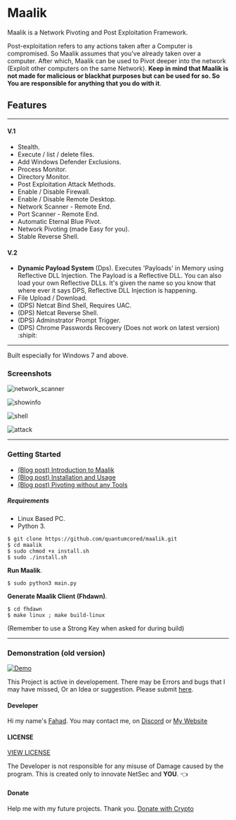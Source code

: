 # Maalik
Maalik is a Network Pivoting and Post Exploitation Framework.

Post-exploitation refers to any actions taken after a Computer is compromised.
So Maalik assumes that you've already taken over a computer. After which, Maalik can be used to Pivot deeper into the network (Exploit other computers on the same Network). **Keep in mind that Maalik is not made for malicious or blackhat purposes but can be used for so. So You are responsible for anything that you do with it**. 

## Features
---
#### V.1
- Stealth.
- Execute / list / delete files.
- Add Windows Defender Exclusions.
- Process Monitor.
- Directory Monitor.
- Post Exploitation Attack Methods. 
- Enable / Disable Firewall.
- Enable / Disable Remote Desktop.
- Network Scanner - Remote End.
- Port Scanner - Remote End.
- Automatic Eternal Blue Pivot.
- Network Pivoting (made Easy for you).
- Stable Reverse Shell.

#### V.2
- **Dynamic Payload System** (Dps). Executes 'Payloads' in Memory using Reflective DLL Injection. The Payload is a Reflective DLL. You can also load your own Reflective DLLs. It's given the name so you know that where ever it says DPS, Reflective DLL Injection is happening.
- File Upload / Download.
- (DPS) Netcat Bind Shell, Requires UAC.
- (DPS) Netcat Reverse Shell.
- (DPS) Adminstrator Prompt Trigger.
- (DPS) Chrome Passwords Recovery (Does not work on latest version) :shipit:

---

Built especially for Windows 7 and above. 


### Screenshots
![network_scanner](https://blog.quantumcored.com/wp-content/uploads/2020/08/mlk2.png)

![showinfo](https://blog.quantumcored.com/wp-content/uploads/2020/08/mlk6.png)

![shell](https://blog.quantumcored.com/wp-content/uploads/2020/08/mlk1.png)

![attack](https://blog.quantumcored.com/wp-content/uploads/2020/08/mlk5.png)

---

### Getting Started
- [(Blog post) Introduction to Maalik](https://blog.quantumcored.com/?p=64)
- [(Blog post) Installation and Usage](https://blog.quantumcored.com/?p=77)
- [(Blog post) Pivoting without any Tools](https://blog.quantumcored.com/?p=52)

##### Requirements
- Linux Based PC.
- Python 3.

```
$ git clone https://github.com/quantumcored/maalik.git
$ cd maalik
$ sudo chmod +x install.sh
$ sudo ./install.sh
```
**Run Maalik**.
```
$ sudo python3 main.py
```
**Generate Maalik Client (Fhdawn)**.
```
$ cd fhdawn
$ make linux ; make build-linux
```
(Remember to use a Strong Key when asked for during build)

---

### Demonstration (old version)
[![Demo](https://i.imgur.com/110jcqH.png)](https://youtu.be/4y1lYAkQSF4)


This Project is active in developement. There may be Errors and bugs that I may have missed, Or an Idea or suggestion. Please submit [here](https://github.com/quantumcored/maalik/issues).

#### Developer
Hi my name's [Fahad](https://github.com/quantumcore).
You may contact me, on [Discord](https://discordapp.com/invite/8snh7nx) or [My Website](https://quantumcored.com/)

#### LICENSE
[VIEW LICENSE](https://github.com/quantumcored/maalik/blob/master/LICENSE) 

The Developer is not responsible for any misuse of Damage caused by the program. This is created only to innovate NetSec and **YOU**. :point_left:

#### Donate
Help me with my future projects. Thank you.
[Donate with Crypto](https://commerce.coinbase.com/checkout/cebcb394-f73e-4990-98b9-b3fdd852358f)

